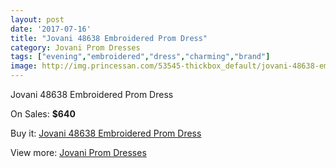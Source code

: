 ```yaml
---
layout: post
date: '2017-07-16'
title: "Jovani 48638 Embroidered Prom Dress"
category: Jovani Prom Dresses
tags: ["evening","embroidered","dress","charming","brand"]
image: http://img.princessan.com/53545-thickbox_default/jovani-48638-embroidered-prom-dress.jpg
---
```

Jovani 48638 Embroidered Prom Dress

On Sales: **$640**
<a href="https://www.princessan.com/en/jovani-prom-dresses/24098-jovani-48638-embroidered-prom-dress.html"><amp-img layout="responsive" width="600" height="600" src="//img.princessan.com/53545-thickbox_default/jovani-48638-embroidered-prom-dress.jpg" alt="Jovani 48638 Embroidered Prom Dress 0" /></a>
<a href="https://www.princessan.com/en/jovani-prom-dresses/24098-jovani-48638-embroidered-prom-dress.html"><amp-img layout="responsive" width="600" height="600" src="//img.princessan.com/53546-thickbox_default/jovani-48638-embroidered-prom-dress.jpg" alt="Jovani 48638 Embroidered Prom Dress 1" /></a>

Buy it: [Jovani 48638 Embroidered Prom Dress](https://www.princessan.com/en/jovani-prom-dresses/24098-jovani-48638-embroidered-prom-dress.html "Jovani 48638 Embroidered Prom Dress")

View more: [Jovani Prom Dresses](https://www.princessan.com/en/207-jovani-prom-dresses "Jovani Prom Dresses")